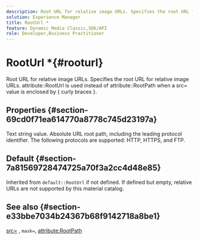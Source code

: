 ```yaml
---
description: Root URL for relative image URLs. Specifies the root URL for relative image URLs. attribute RootUrl is used instead of attribute RootPath when a src= value is enclosed by { curly braces }.
solution: Experience Manager
title: RootUrl *
feature: Dynamic Media Classic,SDK/API
role: Developer,Business Practitioner
---
```


# RootUrl *{#rooturl}

Root URL for relative image URLs. Specifies the root URL for relative image URLs. attribute::RootUrl is used instead of attribute::RootPath when a src= value is enclosed by { curly braces }.

## Properties {#section-69cd0f71ea614770a8778c745d23197a}

Text string value. Absolute URL root path, including the leading protocol identifier. The following protocols are supported: HTTP, HTTPS, and FTP.

## Default {#section-7a81569728474725a70f3a2cc4d48e85}

Inherited from `default::RootUrl` if not defined. If defined but empty, relative URLs are not supported by this material catalog.

## See also {#section-e33bbe7034b24367b68f9142718a8be1}

[src=](../../../../../ir-api/http-protocol/image-rendering-api-ref/c-ir-http-protocol-ref/c-ir-http-protocol-command-reference/r-ir-src.md#reference-62c98abad22149d68d405ed6aaff8272) , `mask=`, [attribute:RootPath](../../../../../ir-api/material-cat/image-rendering-api-ref/c-ir-material-catalog/c-ir-attributes-reference/r-ir-rootpath.md#reference-a4d7c96b62e14fcbad1740c702f160f3) 
